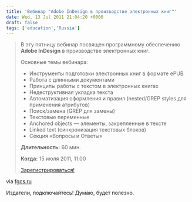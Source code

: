 ```yaml
---
title: 'Вебинар "Adobe InDesign в производстве электронных книг"'
date: Wed, 13 Jul 2011 21:04:20 +0000
draft: false
tags: ['education','Russia']
---
```


> В эту пятницу вебинар посвящен программному обеспечению **Adobe InDesign** в производстве электронных книг.
> 
> Основные темы вебинара:
> 
> *   Инструменты подготовки электронных книг в формате ePUB
> *   Работа с длинными документами
> *   Принципы работы с текстом в электронных книгах
> *   Недеструктивная укладка текста
> *   Автоматизация оформления и правил (nested/GREP styles для применения атрибутов)
> *   Поиск/замена (GREP для замены)
> *   Текстовые переменные
> *   Anchored objects — элементы, закрепленные в тексте
> *   Linked text (синхронизация текстовых блоков)
> *   Секция «Вопросы и Ответы»
> 
> **Длительность:** 60 мин.
> 
> **Когда:** 15 июля 2011, 11.00
> 
> [Зарегистрироваться!](http://massmail.apnet.ru/url.aspx?AID=123&PLID=258926)

via [fgcs.ru](http://fgcs.ru/Letters/Adobe_Webinars/Adobe_Webinars_15jun_video_site.html)

Издатели, подключайтесь! Думаю, будет полезно.